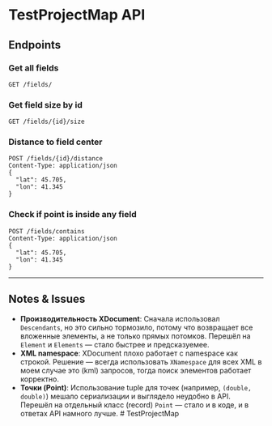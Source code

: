# TestProjectMap API

## Endpoints

### Get all fields
```
GET /fields/
```

### Get field size by id
```
GET /fields/{id}/size
```

### Distance to field center
```
POST /fields/{id}/distance
Content-Type: application/json
{
  "lat": 45.705,
  "lon": 41.345
}
```

### Check if point is inside any field
```
POST /fields/contains
Content-Type: application/json
{
  "lat": 45.705,
  "lon": 41.345
}
```

---

## Notes & Issues

- **Производительность XDocument**: Сначала использовал `Descendants`, но это сильно тормозило, потому что возвращает все вложенные элементы, а не только прямых потомков. Перешёл на `Element` и `Elements` — стало быстрее и предсказуемее.
- **XML namespace**: XDocument плохо работает с namespace как строкой. Решение — всегда использовать `XNamespace` для всех XML в моем случае это (kml) запросов, тогда поиск элементов работает корректно.
- **Точки (Point)**: Использование tuple для точек (например, `(double, double)`) мешало сериализации и выглядело неудобно в API. Перешёл на отдельный класс (record) `Point` — стало и в коде, и в ответах API намного лучше. # TestProjectMap